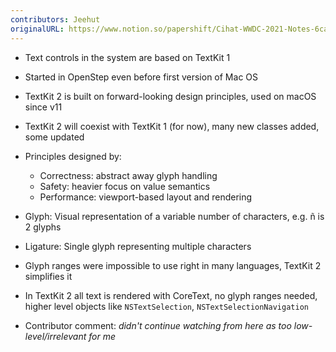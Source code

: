 ```yaml
---
contributors: Jeehut
originalURL: https://www.notion.so/papershift/Cihat-WWDC-2021-Notes-6cae8d046c17426f8dafddc00abdae29
---
```


- Text controls in the system are based on TextKit 1
- Started in OpenStep even before first version of Mac OS
- TextKit 2 is built on forward-looking design principles, used on macOS since v11
- TextKit 2 will coexist with TextKit 1 (for now), many new classes added, some updated
- Principles designed by:
    - Correctness: abstract away glyph handling
    - Safety: heavier focus on value semantics
    - Performance: viewport-based layout and rendering

- Glyph: Visual representation of a variable number of characters, e.g. ñ is 2 glyphs
- Ligature: Single glyph representing multiple characters
- Glyph ranges were impossible to use right in many languages, TextKit 2 simplifies it
- In TextKit 2 all text is rendered with CoreText, no glyph ranges needed, higher level objects like `NSTextSelection`, `NSTextSelectionNavigation`
- Contributor comment: *didn't continue watching from here as too low-level/irrelevant for me*
